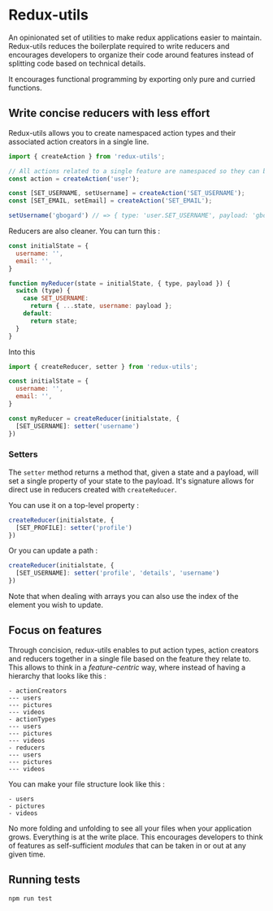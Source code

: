 # Redux-utils

An opinionated set of utilities to make redux applications easier to maintain. Redux-utils reduces the boilerplate
required to write reducers and encourages developers to organize their code around features instead of splitting
code based on technical details.

It encourages functional programming by exporting only pure and curried functions.

## Write concise reducers with less effort

Redux-utils allows you to create namespaced  action types and their associated action creators in a single line.

``` javascript
import { createAction } from 'redux-utils';

// All actions related to a single feature are namespaced so they can be eaily debugged using devtools
const action = createAction('user');

const [SET_USERNAME, setUsername] = createAction('SET_USERNAME');
const [SET_EMAIL, setEmail] = createAction('SET_EMAIL');

setUsername('gbogard') // => { type: 'user.SET_USERNAME', payload: 'gbogard' }
```

Reducers are also cleaner. You can turn this :

``` javascript
const initialState = {
  username: '',
  email: '',
}

function myReducer(state = initialState, { type, payload }) {
  switch (type) {
    case SET_USERNAME:
      return { ...state, username: payload };
    default:
      return state;
  }
}

```

Into this

``` javascript
import { createReducer, setter } from 'redux-utils';

const initialState = {
  username: '',
  email: '',
}

const myReducer = createReducer(initialstate, {
  [SET_USERNAME]: setter('username')
})
```

### Setters

The `setter` method returns a method that, given a state and a payload, will set a single property
of your state to the payload. It's signature allows for direct use in reducers created with `createReducer`.

You can use it on a top-level property :

``` javascript
createReducer(initialstate, {
  [SET_PROFILE]: setter('profile')
})
```

Or you can update a path :

``` javascript
createReducer(initialstate, {
  [SET_USERNAME]: setter('profile', 'details', 'username')
})
```

Note that when dealing with arrays you can also use the index of the element you wish to update.

## Focus on features

Through concision, redux-utils enables to put action types, action creators and reducers together in a single file
based on the feature they relate to. This allows to think in a _feature-centric_ way, where instead of having a hierarchy
that looks like this :

```
- actionCreators
--- users
--- pictures
--- videos
- actionTypes
--- users
--- pictures
--- videos
- reducers
--- users
--- pictures
--- videos
```

You can make your file structure look like this :

```
- users
- pictures
- videos
```

No more folding and unfolding to see all your files when your application grows. Everything is at the write place. This
encourages developers to think of features as self-sufficient _modules_ that can be taken in or out at any given time.

## Running tests

`npm run test`
